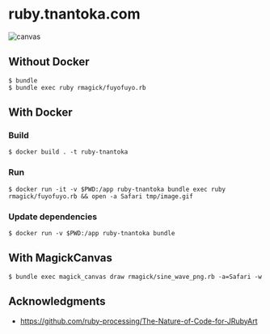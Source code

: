 # ruby.tnantoka.com

![canvas](/canvas.gif)

## Without Docker

```
$ bundle
$ bundle exec ruby rmagick/fuyofuyo.rb
```

## With Docker

### Build

```
$ docker build . -t ruby-tnantoka
```

### Run

```
$ docker run -it -v $PWD:/app ruby-tnantoka bundle exec ruby rmagick/fuyofuyo.rb && open -a Safari tmp/image.gif
```

### Update dependencies

```
$ docker run -v $PWD:/app ruby-tnantoka bundle
```

## With MagickCanvas

```
$ bundle exec magick_canvas draw rmagick/sine_wave_png.rb -a=Safari -w
```

## Acknowledgments

- https://github.com/ruby-processing/The-Nature-of-Code-for-JRubyArt
